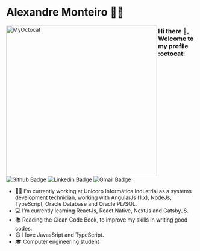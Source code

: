 # Alexandre Monteiro 👨‍💻

<img align="left" width="400" height="400" src="https://github.com/monteiro-alexandre/monteiro-alexandre/blob/master/.github/my-octocat.png" alt="MyOctocat" />

### Hi there 👋, Welcome to my profile :octocat:

[![Github Badge](https://img.shields.io/badge/-Github-000?style=flat-square&logo=Github&logoColor=white&link=https://github.com/monteiro-alexandre)](https://github.com/monteiro-alexandre)
[![Linkedin Badge](https://img.shields.io/badge/-LinkedIn-blue?style=flat-square&logo=Linkedin&logoColor=white&link=https://www.linkedin.com/in/alexandre-monteiro-9a03371a5/)](https://www.linkedin.com/in/alexandre-monteiro-9a03371a5/)
[![Gmail Badge](https://img.shields.io/badge/-Gmail-c14438?style=flat-square&logo=Gmail&logoColor=white&link=mailto:alexandre.monteiro.bec@gmail.com)](mailto:alexandre.monteiro.bec@gmail.com)

- :office_worker: I’m currently working at Unicorp Informática Industrial as a systems development technician, working with AngularJs (1.x), NodeJs, TypeScript, Oracle Database and Oracle PL/SQL.
- 💻 I’m currently learning ReactJs, React Native, NextJs and GatsbyJS.
- :books: Reading the Clean Code Book, to improve my skills in writing good codes.
- 😄 I love JavasSript and TypeScript.
- 🎓 Computer engineering student
